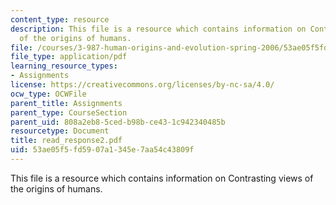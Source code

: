 ```yaml
---
content_type: resource
description: This file is a resource which contains information on Contrasting views
  of the origins of humans.
file: /courses/3-987-human-origins-and-evolution-spring-2006/53ae05f5fd5907a1345e7aa54c43809f_read_response2.pdf
file_type: application/pdf
learning_resource_types:
- Assignments
license: https://creativecommons.org/licenses/by-nc-sa/4.0/
ocw_type: OCWFile
parent_title: Assignments
parent_type: CourseSection
parent_uid: 808a2eb8-5ced-b98b-ce43-1c942340485b
resourcetype: Document
title: read_response2.pdf
uid: 53ae05f5-fd59-07a1-345e-7aa54c43809f
---
```

This file is a resource which contains information on Contrasting views of the origins of humans.